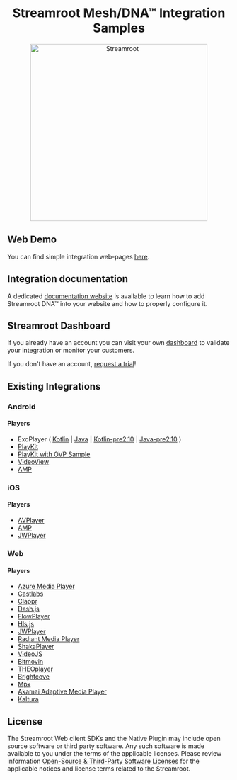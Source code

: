 <head>
  <link rel="icon" type="image/x-icon" href="../favicon.png" />
</head>
<h1 align="center">
  Streamroot Mesh/DNA™ Integration Samples
</h1>
<p align="center">
  <img alt="Streamroot" src="https://blog.streamroot.io/wp-content/uploads/2018/04/logo_typo_long.png" width="400" />
  <br />
</p>

## Web Demo

You can find simple integration web-pages [here](http://samples.streamroot.io/web/).

## Integration documentation

A dedicated [documentation website](https://support.streamroot.io/hc/en-us) is available to learn how to add Streamroot DNA™ into your website and how to properly configure it.

## Streamroot Dashboard

If you already have an account you can visit your own [dashboard](https://dashboard.streamroot.io) to validate your integration or monitor your customers.

If you don't have an account, [request a trial](https://streamroot.io/?request_trial=true)!

## Existing Integrations

### Android

#### Players

- ExoPlayer ( [Kotlin](https://github.com/streamroot/streamroot-samples/tree/master/dna/android/ExoPlayer) | [Java](https://github.com/streamroot/streamroot-samples/tree/master/dna/android/ExoPlayer-Java) | [Kotlin-pre2.10](https://github.com/streamroot/streamroot-samples/tree/master/dna/android/ExoPlayer-pre2.10) | [Java-pre2.10](https://github.com/streamroot/streamroot-samples/tree/master/dna/android/ExoPlayer-pre2.10-Java) )
- [PlayKit](https://github.com/streamroot/streamroot-samples/tree/master/dna/android/PlayKit)
- [PlayKit with OVP Sample](https://github.com/streamroot/streamroot-samples/tree/master/dna/android/PlayKitOVPStarter)
- [VideoView](https://github.com/streamroot/streamroot-samples/tree/master/dna/android/VideoView)
- [AMP](https://github.com/streamroot/streamroot-samples/tree/master/dna/android/AMP)

### iOS

#### Players

- [AVPlayer](https://github.com/streamroot/streamroot-samples/tree/master/dna/ios)
- [AMP](https://github.com/streamroot/streamroot-samples/tree/master/dna/ios/AMP)
- [JWPlayer](https://github.com/streamroot/streamroot-samples/tree/master/dna/ios/JWPlayer)

### Web

#### Players

- [Azure Media Player](https://github.com/streamroot/streamroot-samples/tree/master/dna/web/azure-media-player/azuremp.html)
- [Castlabs](https://github.com/streamroot/streamroot-samples/tree/master/dna/web/castlabs/castlabs.html)
- [Clappr](https://github.com/streamroot/streamroot-samples/tree/master/dna/web/clappr/hlsjs-clappr.html)
- [Dash.js](https://github.com/streamroot/streamroot-samples/tree/master/dna/web/dash.js/dashjs-wrapper.html)
- [FlowPlayer](https://github.com/streamroot/streamroot-samples/tree/master/dna/web/flowplayer/flowplayer.html)
- [Hls.js](https://github.com/streamroot/streamroot-samples/tree/master/dna/web/hls.js/hlsjs-wrapper.html)
- [JWPlayer](https://github.com/streamroot/streamroot-samples/tree/master/dna/web/jwplayer/hlsjs-jwplayer.html)
- [Radiant Media Player](https://github.com/streamroot/streamroot-samples/tree/master/dna/web/radiant-media-player/radiant.html)
- [ShakaPlayer](https://github.com/streamroot/streamroot-samples/tree/master/dna/web/shaka-player/shakaplayer-wrapper.html)
- [VideoJS](https://github.com/streamroot/streamroot-samples/tree/master/dna/web/video.js/hlsjs-videojs.html)
- [Bitmovin](https://github.com/streamroot/streamroot-samples/tree/master/dna/web/bitmovin/bitmovin.html)
- [THEOplayer](https://github.com/streamroot/streamroot-samples/tree/master/dna/web/theoplayer/theoplayer.html)
- [Brightcove](https://github.com/streamroot/streamroot-samples/tree/master/dna/web/brightcove/brightcove.html)
- [Mpx](https://github.com/streamroot/streamroot-samples/tree/master/dna/web/mpx/mpx.html)
- [Akamai Adaptive Media Player](https://github.com/streamroot/streamroot-samples/tree/master/dna/web/akamai-adaptive-media-player/akamai.html)
- [Kaltura](https://github.com/streamroot/streamroot-samples/tree/master/dna/web/kaltura/kaltura.html)

## License

The Streamroot Web client SDKs and the Native Plugin may include open source software or third party software. Any such software is made available to you under the terms of the applicable licenses. Please review information [Open-Source & Third-Party Software Licenses](https://streamroot.io/wp-content/uploads/2019/06/Open-Source-and-Third-Party-Software-v1-10Jun2019.pdf) for the applicable notices and license terms related to the Streamroot.
